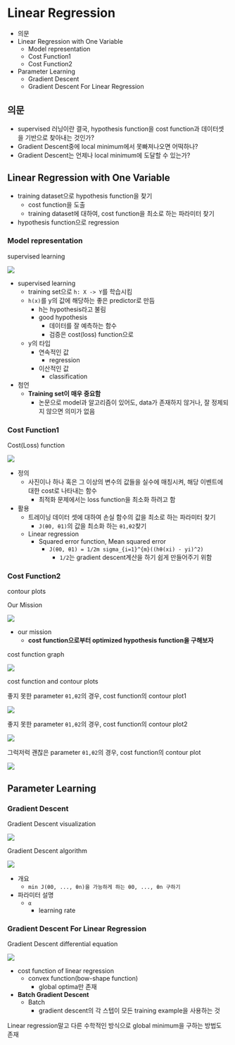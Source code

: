# Linear Regression

- 의문
- Linear Regression with One Variable
  - Model representation
  - Cost Function1
  - Cost Function2
- Parameter Learning
  - Gradient Descent
  - Gradient Descent For Linear Regression

## 의문

- supervised 러닝이란 결국, hypothesis function을 cost function과 데이터셋을 기반으로 찾아내는 것인가?
- Gradient Descent중에 local minimum에서 못빠져나오면 어떡하나?
- Gradient Descent는 언제나 local minimum에 도달할 수 있는가?

## Linear Regression with One Variable

- training dataset으로 hypothesis function을 찾기
  - cost function을 도출
  - training dataset에 대하여, cost function을 최소로 하는 파라미터 찾기
- hypothesis function으로 regression

### Model representation

supervised learning

![](./images/week1/linear_regression1.png)

- supervised learning
  - training set으로 `h: X -> Y`를 학습시킴
  - `h(x)`를 y의 값에 해당하는 좋은 predictor로 만듬
    - h는 hypothesis라고 불림
    - good hypothesis
      - 데이터를 잘 예측하는 함수
      - 검증은 cost(loss) function으로
  - y의 타입
    - 연속적인 값
      - regression
    - 이산적인 값
      - classification
- 첨언
  - **Training set이 매우 중요함**
    - 논문으로 model과 알고리즘이 있어도, data가 존재하지 않거나, 잘 정제되지 않으면 의미가 없음

### Cost Function1

Cost(Loss) function

![](./images/week1/cost_function1.png)

- 정의
  - 사진이나 하나 혹은 그 이상의 변수의 값들을 실수에 매칭시켜, 해당 이벤트에 대한 cost로 나타내는 함수
    - 최적화 문제에서는 loss function을 최소화 하려고 함
- 활용
  - 트레이닝 데이터 셋에 대하여 손실 함수의 값을 최소로 하는 파라미터 찾기
    - `J(θ0, θ1)`의 값을 최소화 하는 `θ1,θ2`찾기
  - Linear regression
    - Squared error function, Mean squared error
      - `J(θ0, θ1) = 1/2m sigma_{i=1}^{m}((hθ(xi) - yi)^2)`
        - `1/2`는 gradient descent계산을 하기 쉽게 만들어주기 위함

### Cost Function2

contour plots

Our Mission

![](./images/week1/cost_function2.png)

- our mission
  - **cost function으로부터 optimized hypothesis function을 구해보자**

cost function graph

![](./images/week1/minimize_cost_function1.png)

cost function and contour plots

좋지 못한 parameter `θ1,θ2`의 경우, cost function의 contour plot1

![](./images/week1/contour_plot1.png)

좋지 못한 parameter `θ1,θ2`의 경우, cost function의 contour plot2

![](./images/week1/contour_plot2.png)

그럭저럭 괜찮은 parameter `θ1,θ2`의 경우, cost function의 contour plot

![](./images/week1/contour_plot3.png)

## Parameter Learning

### Gradient Descent

Gradient Descent visualization

![](./images/week1/gradient_descent2.png)

Gradient Descent algorithm

![](./images/week1/gradient_descent1.gif)

- 개요
  - `min J(θ0, ..., θn)을 가능하게 하는 θ0, ..., θn 구하기`
- 파라미터 설명
  - `α`
    - learning rate

### Gradient Descent For Linear Regression

Gradient Descent differential equation

![](./images/week1/gradient_descent3.png)

- cost function of linear regression
  - convex function(bow-shape function)
    - global optima만 존재
- **Batch Gradient Descent**
  - Batch
    - gradient descent의 각 스텝이 모든 training example을 사용하는 것

Linear regression말고 다른 수학적인 방식으로 global minimum을 구하는 방법도 존재
